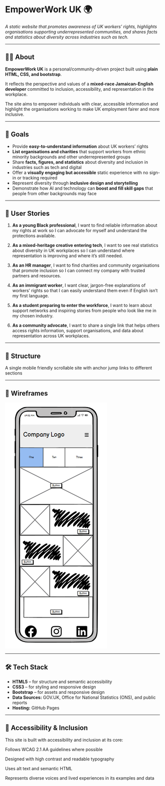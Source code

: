 # EmpowerWork UK 🌍

*A static website that promotes awareness of UK workers’ rights, highlights organisations supporting underrepresented communities, and shares facts and statistics about diversity across industries such as tech.*

---

## ✊🏽 About

**EmpowerWork UK** is a personal/community-driven project built using **plain HTML, CSS, and bootstrap**.  

It reflects the perspective and values of a **mixed-race Jamaican-English developer** committed to inclusion, accessibility, and representation in the workplace.  

The site aims to empower individuals with clear, accessible information and highlight the organisations working to make UK employment fairer and more inclusive.

---

## 🎯 Goals

- Provide **easy-to-understand information** about UK workers’ rights  
- **List organisations and charities** that support workers from ethnic minority backgrounds and other underrepresented groups  
- Share **facts, figures, and statistics** about diversity and inclusion in industries such as tech and digital  
- Offer a **visually engaging but accessible** static experience with no sign-in or tracking required  
- Represent diversity through **inclusive design and storytelling**
- Demonstrate how AI and technology can **boost and fill skill gaps** that people from other backgrounds may face

---

## 👥 User Stories

1. **As a young Black professional**, I want to find reliable information about my rights at work so I can advocate for myself and understand the protections available.  

2. **As a mixed-heritage creative entering tech**, I want to see real statistics about diversity in UK workplaces so I can understand where representation is improving and where it’s still needed.  

3. **As an HR manager**, I want to find charities and community organisations that promote inclusion so I can connect my company with trusted partners and resources.  

4. **As an immigrant worker**, I want clear, jargon-free explanations of workers’ rights so that I can easily understand them even if English isn’t my first language.  

5. **As a student preparing to enter the workforce**, I want to learn about support networks and inspiring stories from people who look like me in my chosen industry.  

6. **As a community advocate**, I want to share a single link that helps others access rights information, support organisations, and data about representation across UK workplaces.  

---

## 🧱 Structure

A single mobile friendly scrollable site with anchor jump links to different sections

---

## 📐 Wireframes

![Mobile wireframe](./images/wireframe-mobile.PNG)

---

## 🛠️ Tech Stack

- **HTML5** – for structure and semantic accessibility  
- **CSS3** – for styling and responsive design  
- **Bootstrap** – for assets and responsive design  
- **Data Sources:** GOV.UK, Office for National Statistics (ONS), and public reports  
- **Hosting:** GitHub Pages  

---

## 🧠 Accessibility & Inclusion

This site is built with accessibility and inclusion at its core:

Follows WCAG 2.1 AA guidelines where possible

Designed with high contrast and readable typography

Uses alt text and semantic HTML

Represents diverse voices and lived experiences in its examples and data
